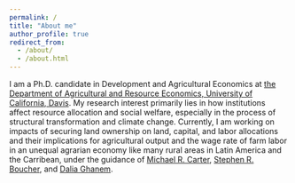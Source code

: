 ```yaml
---
permalink: /
title: "About me"
author_profile: true
redirect_from: 
  - /about/
  - /about.html
---
```


I am a Ph.D. candidate in Development and Agricultural Economics at [the Department of Agricultural and Resource Economics, University of California, Davis](https://are.ucdavis.edu/people/grad-students/phd/tengda-gong/). My research interest primarily lies in how institutions affect resource allocation and social welfare, especially in the process of structural transformation and climate change. Currently, I am working on impacts of securing land ownership on land, capital, and labor allocations and their implications for agricultural output and the wage rate of farm labor in an unequal agrarian economy like many rural areas in Latin America and the Carribean, under the guidance of [Michael R. Carter](https://are.ucdavis.edu/people/faculty/michael-carter/), [Stephen R. Boucher](https://are.ucdavis.edu/people/faculty/steve-boucher/), and [Dalia Ghanem](https://are.ucdavis.edu/people/faculty/dalia-ghanem/).  
<br>

